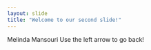 ```yaml
---
layout: slide
title: "Welcome to our second slide!"
---
```

Melinda Mansouri
Use the left arrow to go back!
